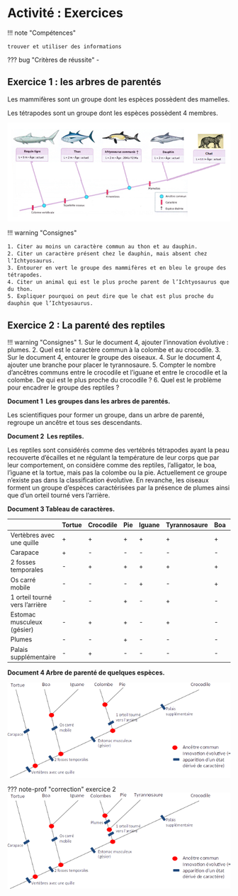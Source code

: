 # Activité : Exercices

!!! note "Compétences"

    trouver et utiliser des informations 


    
??? bug "Critères de réussite"
    - 





## Exercice 1 : les arbres de parentés

Les mammifères sont un groupe dont les espèces possèdent des mamelles.

Les tétrapodes sont un groupe dont les espèces possèdent 4 membres.


![](Pictures/arbreparenteIchtyosaurus.png)


!!! warning "Consignes"

    1. Citer au moins un caractère commun au thon et au dauphin.
    2. Citer un caractère présent chez le dauphin, mais absent chez l’Ichtyosaurus.
    3. Entourer en vert le groupe des mammifères et en bleu le groupe des tétrapodes.
    4. Citer un animal qui est le plus proche parent de l’Ichtyosaurus que du thon.
    5. Expliquer pourquoi on peut dire que le chat est plus proche du dauphin que l’Ichtyosaurus.


## Exercice 2 : La parenté des reptiles

!!! warning "Consignes"
    1. Sur le document 4, ajouter l’innovation évolutive : plumes.
    2. Quel est le caractère commun à la colombe et au crocodile.
    3. Sur le document 4, entourer le groupe des oiseaux.
    4. Sur le document 4, ajouter une branche pour placer le tyrannosaure.
    5. Compter le nombre d’ancêtres communs entre le crocodile et l’iguane et entre le crocodile et la colombe. De qui est le plus proche du crocodile ?
    6. Quel est le problème pour encadrer le groupe des reptiles ?

**Document 1  Les groupes dans les arbres de parentés.**

Les scientifiques pour former un groupe, dans un arbre de parenté, regroupe un ancêtre et tous ses descendants.

**Document 2  Les reptiles.**

Les reptiles sont considérés comme des vertébrés tétrapodes ayant la peau recouverte d’écailles et ne régulant la température de leur corps que par leur comportement, on considère comme des reptiles, l’alligator, le boa, l’iguane et la tortue, mais pas la colombe ou la pie.
Actuellement ce groupe n’existe pas dans la classification évolutive. En revanche, les oiseaux forment un groupe d’espèces caractérisées par la présence de plumes ainsi que d’un orteil tourné vers l’arrière.

**Document 3 Tableau de caractères.**

|                                | Tortue | Crocodile | Pie | Iguane | Tyrannosaure | Boa | Colombe |
|--------------------------------|--------|-----------|-----|--------|--------------|-----|---------|
| Vertèbres avec une quille      | \+     | \+        | \+  | \+     | \+           | \+  | \+      |
| Carapace                       | \+     | \-        | \-  | \-     | \-           | \-  | \-      |
| 2 fosses temporales            | \-     | \+        | \+  | \+     | \+           | \+  | \+      |
| Os carré mobile                | \-     | \-        | \-  | \+     | \-           | \+  | \-      |
| 1 orteil tourné vers l’arrière | \-     | \-        | \+  | \-     | \+           | \-  | \+      |
| Estomac musculeux (gésier)     | \-     | \+        | \+  | \-     | \+           | \-  | \+      |
| Plumes                         | \-     | \-        | \+  | \-     | \-           | \-  | \+      |
| Palais supplémentaire          | \-     | \+        | \-  | \-     | \-           | \-  | \-      |

**Document 4 Arbre de parenté de quelques espèces.**

![](pictures/arbreReptiles.png)

??? note-prof "correction"
    exercice 2
    ![](pictures/correctarbreReptiles.png)